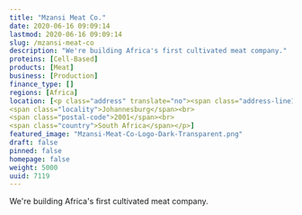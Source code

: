 ```yaml
---
title: "Mzansi Meat Co."
date: 2020-06-16 09:09:14
lastmod: 2020-06-16 09:09:14
slug: /mzansi-meat-co
description: "We're building Africa's first cultivated meat company."
proteins: [Cell-Based]
products: [Meat]
business: [Production]
finance_type: []
regions: [Africa]
location: [<p class="address" translate="no"><span class="address-line1">Von Wielligh Street</span><br>
<span class="locality">Johannesburg</span><br>
<span class="postal-code">2001</span><br>
<span class="country">South Africa</span></p>]
featured_image: "Mzansi-Meat-Co-Logo-Dark-Transparent.png"
draft: false
pinned: false
homepage: false
weight: 5000
uuid: 7119
---
```

<p>We're building Africa's first cultivated meat company.</p>

